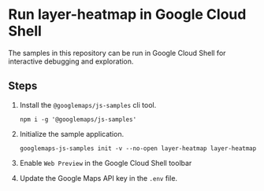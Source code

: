 # Run layer-heatmap in Google Cloud Shell

The samples in this repository can be run in Google Cloud Shell for interactive debugging and exploration.

## Steps

1. Install the `@googlemaps/js-samples` cli tool.

    ```
    npm i -g '@googlemaps/js-samples'
    ```
1. Initialize the sample application. 
    ```
    googlemaps-js-samples init -v --no-open layer-heatmap layer-heatmap
    ```
1. Enable `Web Preview` in the Google Cloud Shell toolbar
1. Update the Google Maps API key in the `.env` file.
